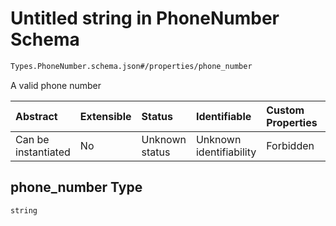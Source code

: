 # Untitled string in PhoneNumber Schema

```txt
Types.PhoneNumber.schema.json#/properties/phone_number
```

A valid phone number

| Abstract            | Extensible | Status         | Identifiable            | Custom Properties | Additional Properties | Access Restrictions | Defined In                                                              |
| :------------------ | :--------- | :------------- | :---------------------- | :---------------- | :-------------------- | :------------------ | :---------------------------------------------------------------------- |
| Can be instantiated | No         | Unknown status | Unknown identifiability | Forbidden         | Allowed               | none                | [Phone.schema.json*](../types/Phone.schema.json "open original schema") |

## phone_number Type

`string`
